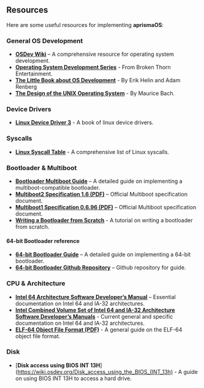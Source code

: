 ## Resources

Here are some useful resources for implementing **aprismaOS**:

### General OS Development
- [**OSDev Wiki**](https://wiki.osdev.org/) – A comprehensive resource for operating system development.
- [**Operating System Development Series**](http://brokenthorn.com/Resources/OSDevIndex.html) - From Broken Thorn Entertainment.
- [**The Little Book about OS Development**](https://littleosbook.github.io/book.pdf) - By Erik Helin and Adam Renberg
- [**The Design of the UNIX Operating System**](https://github.com/jyfc/ebook/tree/master/03_operating_system) - By Maurice Bach.

### Device Drivers
- [**Linux Device Driver 3**](https://lwn.net/Kernel/LDD3/) - A book of linux device drivers.

### Syscalls
- [**Linux Syscall Table**](https://filippo.io/linux-syscall-table/) - A comprehensive list of Linux syscalls.

### Bootloader & Multiboot
- [**Bootloader Multiboot Guide**](https://thejat.in/learn/the-bootloader-multiboot) – A detailed guide on implementing a multiboot-compatible bootloader.
- [**Multiboot2 Specification 1.6 (PDF)**](https://nongnu.askapache.com/grub/phcoder/multiboot.pdf) – Official Multiboot specification document.
- [**Multiboot1 Specification 0.6.96 (PDF)**](https://www.gnu.org/software/grub/manual/multiboot/multiboot.pdf) – Official Multiboot specification document.
- [**Writing a Bootloader from Scratch**](https://www.cs.cmu.edu/~410-s07/p4/p4-boot.pdf) - A tutorial on writing a bootloader from scratch.

#### 64-bit Bootloader reference
- [**64-bit Bootloader Guide**](http://ringzeroandlower.com/2017/08/08/x86-64-kernel-boot.html) – A detailed guide on implementing a 64-bit bootloader.
- [**64-bit Bootloader Github Repository**](https://github.com/missimer/x86-64-kernel-boot/) – Github repository for guide.

### CPU & Architecture
- [**Intel 64 Architecture Software Developer’s Manual**](https://www.intel.com/content/dam/www/public/us/en/documents/manuals/64-ia-32-architectures-software-developer-vol-3a-part-1-manual.pdf) – Essential documentation on Intel 64 and IA-32 architectures.
- [**Intel Combined Volume Set of Intel 64 and IA-32 Architecture Software Developer’s Manuals**](https://www.intel.com/content/www/us/en/developer/articles/technical/intel-sdm.html) - Current general and specific documentation on Intel 64 and IA-32 architectures.
- [**ELF-64 Object File Format (PDF)**](https://www.uclibc.org/docs/elf-64-gen.pdf) - A general guide on the ELF-64 object file format.

### Disk
- [**Disk access using BIOS INT 13H**](https://wiki.osdev.org/Disk_access_using_the_BIOS_(INT_13h) - A guide on using BIOS INT 13H to access a hard drive.
